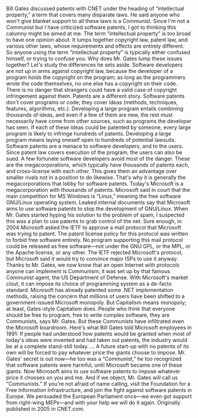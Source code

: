 Bill Gates discussed patents with CNET under the heading of “intellectual property,” a term that covers many disparate laws. He said anyone who won't give blanket support to all these laws is a Communist. Since I'm not a Communist but I have criticized software patents, I got to thinking this calumny might be aimed at me. The term “intellectual property” is too broad to have one opinion about. It lumps together copyright law, patent law, and various other laws, whose requirements and effects are entirely different. So anyone using the term “intellectual property” is typically either confused himself, or trying to confuse you. Why does Mr. Gates lump these issues together? Let's study the differences he sets aside. Software developers are not up in arms against copyright law, because the developer of a program holds the copyright on the program; as long as the programmers wrote the code themselves, no one else has a copyright on their code. There is no danger that strangers could have a valid case of copyright infringement against them. Patents are a different story. Software patents don't cover programs or code; they cover ideas (methods, techniques, features, algorithms, etc.). Developing a large program entails combining thousands of ideas, and even if a few of them are new, the rest must necessarily have come from other sources, such as programs the developer has seen. If each of these ideas could be patented by someone, every large program is likely to infringe hundreds of patents. Developing a large program means laying oneself open to hundreds of potential lawsuits. Software patents are a menace to software developers, and to the users. Since patent law covers execution of the program, the users can also be sued. A few fortunate software developers avoid most of the danger. These are the megacorporations, which typically have thousands of patents each, and cross-license with each other. This gives them an advantage over smaller rivals not in a position to do likewise. That's why it is generally the megacorporations that lobby for software patents. Today's Microsoft is a megacorporation with thousands of patents. Microsoft said in court that the main competition for MS Windows is “Linux,” meaning the free software GNU/Linux operating system. Leaked internal documents say that Microsoft aims to use software patents to stop the development of GNU/Linux. When Mr. Gates started hyping his solution to the problem of spam, I suspected this was a plan to use patents to grab control of the net. Sure enough, in 2004 Microsoft asked the IETF to approve a mail protocol that Microsoft was trying to patent. The patent license policy for this protocol was written to forbid free software entirely. No program supporting this mail protocol could be released as free software—not under the GNU GPL, or the MPL, or the Apache license, or any other. The IETF rejected Microsoft's protocol, but Microsoft said it would try to convince major ISPs to use it anyway. Thanks to Mr. Gates, we now know that an open Internet with protocols anyone can implement is Communism; it was set up by that famous Communist agent, the US Department of Defense. With Microsoft's market clout, it can impose its choice of programming system as a de-facto standard. Microsoft has already patented some .NET implementation methods, raising the concern that millions of users have been shifted to a government-issued Microsoft monopoly. But Capitalism means monopoly; at least, Gates-style Capitalism does. People who think that everyone should be free to program, free to write complex software, they are Communists, says Mr. Gates. But these Communists have infiltrated even the Microsoft boardroom. Here's what Bill Gates told Microsoft employees in 1991: If people had understood how patents would be granted when most of today's ideas were invented and had taken out patents, the industry would be at a complete stand-still today. … A future start-up with no patents of its own will be forced to pay whatever price the giants choose to impose. Mr. Gates' secret is out now—he too was a “Communist,” he too recognized that software patents were harmful, until Microsoft became one of these giants. Now Microsoft aims to use software patents to impose whatever price it chooses on you and me. And if we object, Mr. Gates will call us “Communists.” If you're not afraid of name calling, visit the Foundation for a Free Information Infrastructure, and join the fight against software patents in Europe. We persuaded the European Parliament once—we even got support from right-wing MEPs—and with your help we will do it again. Originally published in 2005 in CNET.com.